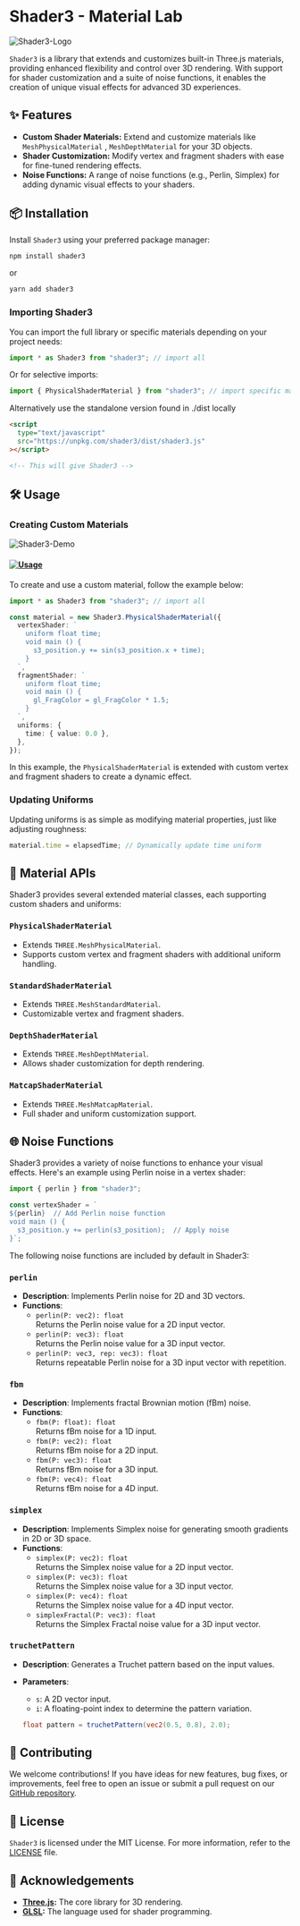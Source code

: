 # Shader3 - Material Lab

![Shader3-Logo](https://bit.ly/shader3-banner)

`Shader3` is a library that extends and customizes built-in Three.js materials, providing enhanced flexibility and control over 3D rendering. With support for shader customization and a suite of noise functions, it enables the creation of unique visual effects for advanced 3D experiences.

## ✨ Features

- **Custom Shader Materials:** Extend and customize materials like `MeshPhysicalMaterial` , `MeshDepthMaterial` for your 3D objects.
- **Shader Customization:** Modify vertex and fragment shaders with ease for fine-tuned rendering effects.
- **Noise Functions:** A range of noise functions (e.g., Perlin, Simplex) for adding dynamic visual effects to your shaders.

## 📦 Installation

Install `Shader3` using your preferred package manager:

```bash
npm install shader3
```

or

```bash
yarn add shader3
```

### Importing Shader3

You can import the full library or specific materials depending on your project needs:

```typescript
import * as Shader3 from "shader3"; // import all
```

Or for selective imports:

```typescript
import { PhysicalShaderMaterial } from "shader3"; // import specific material
```

Alternatively use the standalone version found in ./dist locally

```html
<script
  type="text/javascript"
  src="https://unpkg.com/shader3/dist/shader3.js"
></script>

<!-- This will give Shader3 -->
```

## 🛠️ Usage

### Creating Custom Materials

![Shader3-Demo](https://bit.ly/shader3-demo)

#### [![Usage](https://img.shields.io/badge/Click%20to%20view%20demo-Usage-green?style=for-the-badge&logo=github)](https://shader3.vercel.app/)

To create and use a custom material, follow the example below:

```typescript
import * as Shader3 from "shader3"; // import all

const material = new Shader3.PhysicalShaderMaterial({
  vertexShader: `
    uniform float time; 
    void main () {
      s3_position.y += sin(s3_position.x + time);
    }
  `,
  fragmentShader: `
    uniform float time;
    void main () {
      gl_FragColor = gl_FragColor * 1.5;
    }
  `,
  uniforms: {
    time: { value: 0.0 },
  },
});
```

In this example, the `PhysicalShaderMaterial` is extended with custom vertex and fragment shaders to create a dynamic effect.

### Updating Uniforms

Updating uniforms is as simple as modifying material properties, just like adjusting roughness:

```typescript
material.time = elapsedTime; // Dynamically update time uniform
```

## 📜 Material APIs

Shader3 provides several extended material classes, each supporting custom shaders and uniforms:

### `PhysicalShaderMaterial`

- Extends `THREE.MeshPhysicalMaterial`.
- Supports custom vertex and fragment shaders with additional uniform handling.

### `StandardShaderMaterial`

- Extends `THREE.MeshStandardMaterial`.
- Customizable vertex and fragment shaders.

### `DepthShaderMaterial`

- Extends `THREE.MeshDepthMaterial`.
- Allows shader customization for depth rendering.

### `MatcapShaderMaterial`

- Extends `THREE.MeshMatcapMaterial`.
- Full shader and uniform customization support.

## 🌐 Noise Functions

Shader3 provides a variety of noise functions to enhance your visual effects. Here's an example using Perlin noise in a vertex shader:

```typescript
import { perlin } from "shader3";

const vertexShader = `
${perlin}  // Add Perlin noise function
void main () {
  s3_position.y += perlin(s3_position);  // Apply noise
}`;
```

The following noise functions are included by default in Shader3:

### `perlin`

- **Description**: Implements Perlin noise for 2D and 3D vectors.
- **Functions**:
  - `perlin(P: vec2): float`  
    Returns the Perlin noise value for a 2D input vector.
  - `perlin(P: vec3): float`  
    Returns the Perlin noise value for a 3D input vector.
  - `perlin(P: vec3, rep: vec3): float`  
    Returns repeatable Perlin noise for a 3D input vector with repetition.

### `fbm`

- **Description**: Implements fractal Brownian motion (fBm) noise.
- **Functions**:
  - `fbm(P: float): float`  
    Returns fBm noise for a 1D input.
  - `fbm(P: vec2): float`  
    Returns fBm noise for a 2D input.
  - `fbm(P: vec3): float`  
    Returns fBm noise for a 3D input.
  - `fbm(P: vec4): float`  
    Returns fBm noise for a 4D input.

### `simplex`

- **Description**: Implements Simplex noise for generating smooth gradients in 2D or 3D space.
- **Functions**:
  - `simplex(P: vec2): float`  
    Returns the Simplex noise value for a 2D input vector.
  - `simplex(P: vec3): float`  
    Returns the Simplex noise value for a 3D input vector.
  - `simplex(P: vec4): float`  
    Returns the Simplex noise value for a 4D input vector.
  - `simplexFractal(P: vec3): float`  
    Returns the Simplex Fractal noise value for a 3D input vector.

### `truchetPattern`

- **Description**: Generates a Truchet pattern based on the input values.
- **Parameters**:

  - `s`: A 2D vector input.
  - `i`: A floating-point index to determine the pattern variation.

  ```glsl
  float pattern = truchetPattern(vec2(0.5, 0.8), 2.0);
  ```

## 🤝 Contributing

We welcome contributions! If you have ideas for new features, bug fixes, or improvements, feel free to open an issue or submit a pull request on our [GitHub repository](https://github.com/aayushchouhan24/shader3).

## 📄 License

`Shader3` is licensed under the MIT License. For more information, refer to the [LICENSE](LICENSE) file.

## 🙌 Acknowledgements

- **[Three.js](https://threejs.org/):** The core library for 3D rendering.
- **[GLSL](https://en.wikipedia.org/wiki/OpenGL_Shading_Language):** The language used for shader programming.
